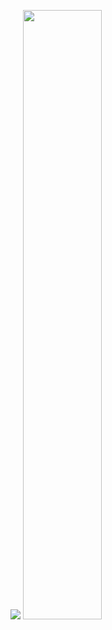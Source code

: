 ![](295ebc053af91666ca23dfdab8a81ba0.gif)
<img src="./295ebc053af91666ca23dfdab8a81ba0.gif" width="50%" height="50%"/>
